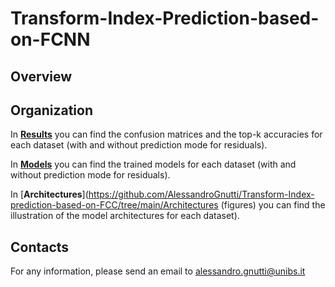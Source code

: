 # Transform-Index-Prediction-based-on-FCNN

## Overview

## Organization

In [**Results**](https://github.com/AlessandroGnutti/Transform-Index-prediction-based-on-FCC/tree/main/Results) you can find the confusion matrices and the top-k accuracies for each dataset (with and without prediction mode for residuals).

In [**Models**](https://github.com/AlessandroGnutti/Transform-Index-prediction-based-on-FCC/tree/main/Models) you can find the trained models for each dataset (with and without prediction mode for residuals).

In [**Architectures**](https://github.com/AlessandroGnutti/Transform-Index-prediction-based-on-FCC/tree/main/Architectures (figures) you can find the illustration of the model architectures for each dataset).


## Contacts

For any information, please send an email to alessandro.gnutti@unibs.it



